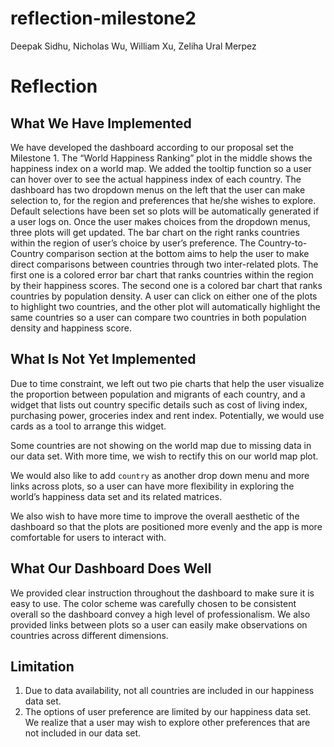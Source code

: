 reflection-milestone2
================
Deepak Sidhu, Nicholas Wu, William Xu, Zeliha Ural Merpez

# Reflection

## What We Have Implemented

We have developed the dashboard according to our proposal set the
Milestone 1. The “World Happiness Ranking” plot in the middle shows the
happiness index on a world map. We added the tooltip function so a user
can hover over to see the actual happiness index of each country. The
dashboard has two dropdown menus on the left that the user can make
selection to, for the region and preferences that he/she wishes to
explore. Default selections have been set so plots will be automatically
generated if a user logs on. Once the user makes choices from the
dropdown menus, three plots will get updated. The bar chart on the right
ranks countries within the region of user’s choice by user’s preference.
The Country-to-Country comparison section at the bottom aims to help the
user to make direct comparisons between countries through two
inter-related plots. The first one is a colored error bar chart that
ranks countries within the region by their happiness scores. The second
one is a colored bar chart that ranks countries by population density. A
user can click on either one of the plots to highlight two countries,
and the other plot will automatically highlight the same countries so a
user can compare two countries in both population density and happiness
score.

## What Is Not Yet Implemented

Due to time constraint, we left out two pie charts that help the user
visualize the proportion between population and migrants of each
country, and a widget that lists out country specific details such as
cost of living index, purchasing power, groceries index and rent index.
Potentially, we would use cards as a tool to arrange this widget.

Some countries are not showing on the world map due to missing data in
our data set. With more time, we wish to rectify this on our world map
plot.

We would also like to add `country` as another drop down menu and more
links across plots, so a user can have more flexibility in exploring the
world’s happiness data set and its related matrices.

We also wish to have more time to improve the overall aesthetic of the
dashboard so that the plots are positioned more evenly and the app is
more comfortable for users to interact with.

## What Our Dashboard Does Well

We provided clear instruction throughout the dashboard to make sure it
is easy to use. The color scheme was carefully chosen to be consistent
overall so the dashboard convey a high level of professionalism. We also
provided links between plots so a user can easily make observations on
countries across different dimensions.

## Limitation

1.  Due to data availability, not all countries are included in our
    happiness data set.
2.  The options of user preference are limited by our happiness data
    set. We realize that a user may wish to explore other preferences
    that are not included in our data set.
